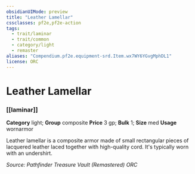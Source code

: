 ```yaml
---
obsidianUIMode: preview
title: "Leather Lamellar"
cssclasses: pf2e,pf2e-action
tags:
  - trait/laminar
  - trait/common
  - category/light
  - remaster
aliases: "Compendium.pf2e.equipment-srd.Item.wx7WY6YGvgMphDL1"
license: ORC
---
```

# Leather Lamellar

### [[laminar]]

**Category** light; **Group** composite
**Price** 3 gp; 
**Bulk** 1; **Size** med
**Usage** wornarmor

Leather lamellar is a composite armor made of small rectangular pieces of lacquered leather laced together with high-quality cord. It's typically worn with an undershirt.

*Source: Pathfinder Treasure Vault (Remastered)*
*ORC*